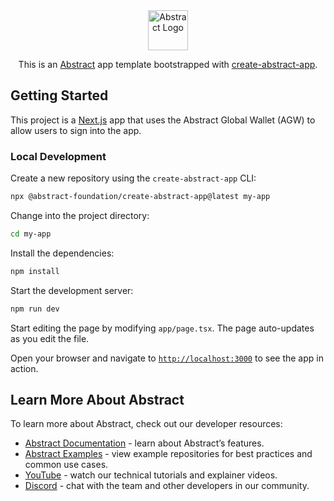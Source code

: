 <div align="center">
    <img src="https://raw.githubusercontent.com/jarrodwatts/create-abstract-app/1b526bf4db9036edcc3df000e2af7a7cd7c5a77d/public/abs-green.svg" alt="Abstract Logo" width="64" />
    <br />
    <p>This is an <a href="https://abs.xyz" target="_blank" rel="noopener noreferrer">Abstract</a> app template bootstrapped with <a href="https://docs.abs.xyz" target="_blank" rel="noopener noreferrer">create-abstract-app</a>.</p>
</div>

## Getting Started

This project is a [Next.js](https://nextjs.org/) app that uses the Abstract Global Wallet (AGW) to allow users to sign into the app.

### Local Development

Create a new repository using the `create-abstract-app` CLI:

```bash
npx @abstract-foundation/create-abstract-app@latest my-app
```

Change into the project directory:

```bash
cd my-app
```

Install the dependencies:

```bash
npm install
```

Start the development server:

```bash
npm run dev
```

Start editing the page by modifying `app/page.tsx`. The page auto-updates as you edit the file.

Open your browser and navigate to [`http://localhost:3000`](http://localhost:3000) to see the app in action.

## Learn More About Abstract

To learn more about Abstract, check out our developer resources:

- [Abstract Documentation](https://docs.abs.xyz) - learn about Abstract&rsquo;s features.
- [Abstract Examples](https://github.com/abstract-foundation/examples) - view example repositories for best practices and common use cases.
- [YouTube](https://www.youtube.com/@AbstractBlockchain) - watch our technical tutorials and explainer videos.
- [Discord](https://discord.gg/abstractchain) - chat with the team and other developers in our community.
